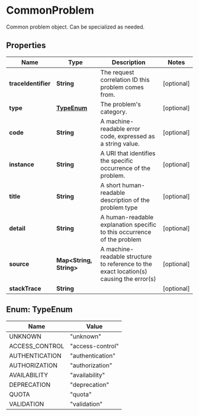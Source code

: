 

# CommonProblem

Common problem object. Can be specialized as needed.

## Properties

Name | Type | Description | Notes
------------ | ------------- | ------------- | -------------
**traceIdentifier** | **String** | The request correlation ID this problem comes from. |  [optional]
**type** | [**TypeEnum**](#TypeEnum) | The problem&#39;s category. |  [optional]
**code** | **String** | A machine-readable  error code, expressed as a string value. |  [optional]
**instance** | **String** | A URI that identifies the specific occurrence of the problem. |  [optional]
**title** | **String** | A short human-readable description of the problem type |  [optional]
**detail** | **String** | A human-readable explanation specific to this occurrence of the problem |  [optional]
**source** | **Map&lt;String, String&gt;** | A machine-readable structure to reference to the exact location(s) causing the error(s) |  [optional]
**stackTrace** | **String** |  |  [optional]



## Enum: TypeEnum

Name | Value
---- | -----
UNKNOWN | &quot;unknown&quot;
ACCESS_CONTROL | &quot;access-control&quot;
AUTHENTICATION | &quot;authentication&quot;
AUTHORIZATION | &quot;authorization&quot;
AVAILABILITY | &quot;availability&quot;
DEPRECATION | &quot;deprecation&quot;
QUOTA | &quot;quota&quot;
VALIDATION | &quot;validation&quot;



